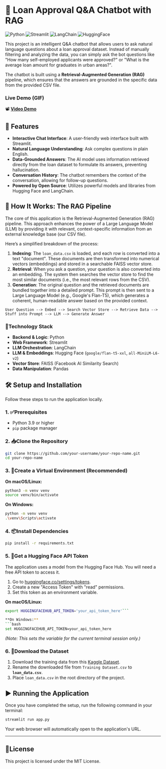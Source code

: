 #  💬 Loan Approval Q&A Chatbot with RAG

![Python](https://img.shields.io/badge/Python-3.9%2B-blue.svg) ![Streamlit](https://img.shields.io/badge/Streamlit-1.30%2B-red.svg) ![LangChain](https://img.shields.io/badge/LangChain-0.1%2B-green.svg) ![HuggingFace](https://img.shields.io/badge/%F0%9F%A4%97%20Hugging%20Face-Models-yellow)

This project is an intelligent Q&A chatbot that allows users to ask natural language questions about a loan approval dataset. Instead of manually filtering and analyzing the data, you can simply ask the bot questions like "How many self-employed applicants were approved?" or "What is the average loan amount for graduates in urban areas?".

The chatbot is built using a **Retrieval-Augmented Generation (RAG)** pipeline, which ensures that the answers are grounded in the specific data from the provided CSV file.

### Live Demo (GIF)


📽️ **[Video Demo](https://jklujaipur-my.sharepoint.com/:v:/g/personal/dishaarora_jklu_edu_in/EZnXc-yeSa5Pjo4kCQZFaQ4BK2b6sOqizrQmqYTJQDs82w?nav=eyJyZWZlcnJhbEluZm8iOnsicmVmZXJyYWxBcHAiOiJPbmVEcml2ZUZvckJ1c2luZXNzIiwicmVmZXJyYWxBcHBQbGF0Zm9ybSI6IldlYiIsInJlZmVycmFsTW9kZSI6InZpZXciLCJyZWZlcnJhbFZpZXciOiJNeUZpbGVzTGlua0NvcHkifX0&e=VtdbgN)**



## 📌 Features

-   **Interactive Chat Interface**: A user-friendly web interface built with Streamlit.
-   **Natural Language Understanding**: Ask complex questions in plain English.
-   **Data-Grounded Answers**: The AI model uses information retrieved directly from the loan dataset to formulate its answers, preventing hallucination.
-   **Conversation History**: The chatbot remembers the context of the conversation, allowing for follow-up questions.
-   **Powered by Open Source**: Utilizes powerful models and libraries from Hugging Face and LangChain.

## 🚀 How It Works: The RAG Pipeline

The core of this application is the Retrieval-Augmented Generation (RAG) pipeline. This approach enhances the power of a Large Language Model (LLM) by providing it with relevant, context-specific information from an external knowledge base (our CSV file).

Here’s a simplified breakdown of the process:

1.  **Indexing**: The `loan_data.csv` is loaded, and each row is converted into a text "document". These documents are then transformed into numerical vectors (embeddings) and stored in a searchable FAISS vector store.
2.  **Retrieval**: When you ask a question, your question is also converted into an embedding. The system then searches the vector store to find the most similar documents (i.e., the most relevant rows from the CSV).
3.  **Generation**: The original question and the retrieved documents are bundled together into a detailed prompt. This prompt is then sent to a Large Language Model (e.g., Google's Flan-T5), which generates a coherent, human-readable answer based on the provided context.

```
User Question --> Embed --> Search Vector Store --> Retrieve Data --> Stuff into Prompt --> LLM --> Generate Answer
```

### 🧰Technology Stack

-   **Backend & Logic**: Python
-   **Web Framework**: Streamlit
-   **LLM Orchestration**: LangChain
-   **LLM & Embeddings**: Hugging Face (`google/flan-t5-xxl`, `all-MiniLM-L6-v2`)
-   **Vector Store**: FAISS (Facebook AI Similarity Search)
-   **Data Manipulation**: Pandas

## 🛠️ Setup and Installation

Follow these steps to run the application locally.

### 1. ✅Prerequisites

-   Python 3.9 or higher
-   `pip` package manager

### 2. 📥Clone the Repository

```bash
git clone https://github.com/your-username/your-repo-name.git
cd your-repo-name
```

### 3. 🧪Create a Virtual Environment (Recommended)

**On macOS/Linux:**
```bash
python3 -m venv venv
source venv/bin/activate
```

**On Windows:**
```bash
python -m venv venv
.\venv\Scripts\activate
```

### 4. 📦Install Dependencies

```bash
pip install -r requirements.txt
```

### 5. 🔐Get a Hugging Face API Token

The application uses a model from the Hugging Face Hub. You will need a free API token to access it.

1.  Go to [huggingface.co/settings/tokens](https://huggingface.co/settings/tokens).
2.  Create a new "Access Token" with "read" permissions.
3.  Set this token as an environment variable.

**On macOS/Linux:**
```bash
export HUGGINGFACEHUB_API_TOKEN='your_api_token_here'```

**On Windows:**
```bash
set HUGGINGFACEHUB_API_TOKEN=your_api_token_here
```
*(Note: This sets the variable for the current terminal session only.)*

### 6. 🧾Download the Dataset

1.  Download the training data from this [Kaggle Dataset](https://www.kaggle.com/datasets/sonalisingh1411/loan-approval-prediction?select=Training+Dataset.csv).
2.  Rename the downloaded file from `Training Dataset.csv` to **`loan_data.csv`**.
3.  Place `loan_data.csv` in the root directory of the project.

## ▶️ Running the Application

Once you have completed the setup, run the following command in your terminal:

```bash
streamlit run app.py
```

Your web browser will automatically open to the application's URL.

---

## 📜License

This project is licensed under the MIT License.
